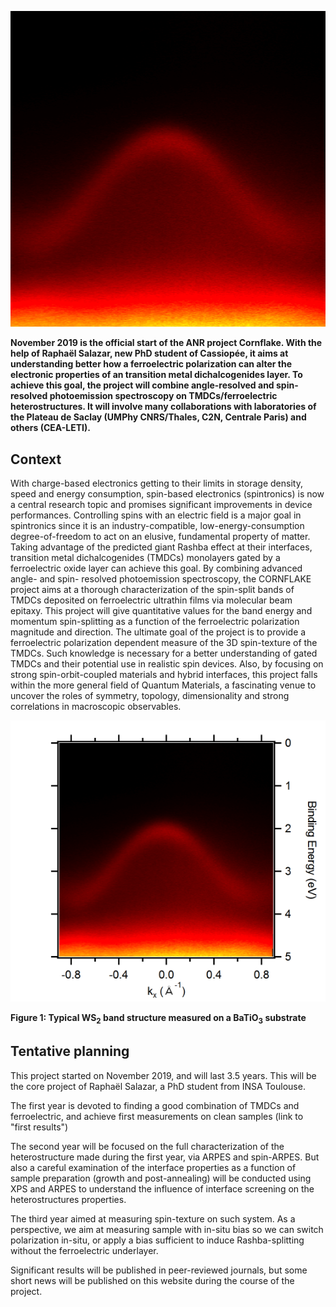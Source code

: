 ![header](00_header_kickstart.png)

**November 2019 is the official start of the ANR project Cornflake. With the help of Raphaël Salazar, new PhD student of Cassiopée, it aims at understanding better how a ferroelectric polarization can alter the electronic properties of an transition metal dichalcogenides layer. To achieve this goal, the project will combine angle-resolved and spin-resolved photoemission spectroscopy on TMDCs/ferroelectric heterostructures. It will involve many collaborations with laboratories of the Plateau de Saclay (UMPhy CNRS/Thales, C2N, Centrale Paris) and others (CEA-LETI).**


## Context
With charge-based electronics getting to their limits in storage density, speed and energy consumption, spin-based electronics (spintronics) is now a central research topic and promises significant improvements in device performances. Controlling spins with an electric field is a major goal in spintronics since it is an industry-compatible, low-energy-consumption degree-of-freedom to act on an elusive, fundamental property of matter.  Taking advantage of the predicted giant Rashba effect at their interfaces, transition metal dichalcogenides (TMDCs) monolayers gated by a ferroelectric oxide layer can achieve this goal. By combining advanced angle- and spin- resolved photoemission spectroscopy, the CORNFLAKE project aims at a thorough characterization of the spin-split bands of TMDCs deposited on ferroelectric ultrathin films via molecular beam epitaxy. 
This project will give quantitative values for the band energy and momentum spin-splitting as a function of the ferroelectric polarization magnitude and direction. The ultimate goal of the project is to provide a ferroelectric polarization dependent measure of the 3D spin-texture of the TMDCs.  Such knowledge is necessary for a better understanding of gated TMDCs and their potential use in realistic spin devices. Also, by focusing on strong spin-orbit-coupled materials and hybrid interfaces, this project falls within the more general field of Quantum Materials, a fascinating venue to uncover the roles of symmetry, topology, dimensionality and strong correlations in macroscopic observables.

![Figure 1](01_graph_WS2.png)

__Figure 1: Typical WS<sub>2</sub> band structure measured on a BaTiO<sub>3</sub> substrate__  

## Tentative planning

This project started on November 2019, and will last 3.5 years. This will be the core project of Raphaël Salazar, a PhD student from INSA Toulouse.

The first year is devoted to finding a good combination of TMDCs and ferroelectric, and achieve first measurements on clean samples (link to "first results")

The second year will be focused on the full characterization of the heterostructure made during the first year, via ARPES and spin-ARPES. But also a careful examination of the interface properties as a function of sample preparation (growth and post-annealing) will be conducted using XPS and ARPES to understand the influence of interface screening on the heterostructures properties.

The third year aimed at measuring spin-texture on such system. As a perspective, we aim at measuring sample with in-situ bias so we can switch polarization in-situ, or apply a bias sufficient to induce Rashba-splitting without the ferroelectric underlayer.

Significant results will be published in peer-reviewed journals, but some short news will be published on this website during the course of the project.

